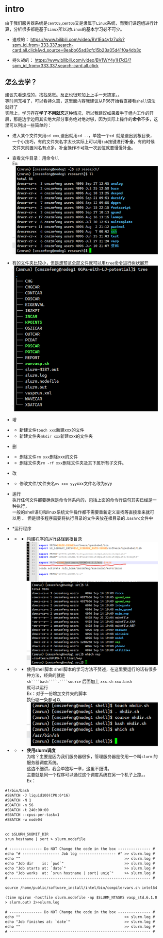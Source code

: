 # intro
由于我们服务器系统是``centOS``,``centOS``又是隶属于``Linux``系统，而我们课题组进行计算，分析很多都是基于``Linux``所以对``Linux``的基本学习必不可少。

* 速成的：
https://www.bilibili.com/video/BV1Eq4y1z7u8/?spm_id_from=333.337.search-card.all.click&vd_source=8eabb65ad3cfc15b23a05d41f0a4db3c 

* 持久战的：
https://www.bilibili.com/video/BV1WY4y1H7d3/?spm_id_from=333.337.search-card.all.click  

## 怎么去学？
建议先看速成的，找找感觉。反正也很短加上上手一天搞定。。  
等时间充裕了，可以看持久篇，这里面内容我建议从P66开始看直接看``shell``语法就好了  
实际上，学习存在**学了不用就忘**这种情况，所以我建议如果着手于组内工作的开展，那是边学边用其实绝大部分事务绝对绝对够，因为实际上操作的**命令**不多，这里可以列出一些简单的：  
* 进入某个文件夹用``cd xxx``,退出就用``cd ..``，单独一个``cd ``就是退出到根目录，一个小技巧，有的文件夹名字太长实际上可以用``tab``按键进行**补全**，有的时候文件夹前置同名有点多，补全操作不可能一次到位就要慢慢补全。

* 查看文件目录：用命令``ll``  
Ex:  
![](2022-09-27-15-03-13.png)  
* 有的文件夹比较小，但是想预览全部文件就可以用``tree``命令进行树状展开  
![](2022-09-27-15-09-24.png)  

* 增
* * 新建文件``touch xxx``新建xxx的文件  
* * 新建文件夹``mkdir xxx``新建xxx的文件夹   
* 删
* * 删除文件``rm xxx``删除xxx的文件  
* * 删除文件夹``rm -rf xxx``删除文件夹及其下属所有子文件。  
* 改
* * 修改文件/文件夹名``mv xxx yyy``xxx文件名改为yyy  

* 运行  
执行任何文件都要确保是命令体系内的，包括上面的命令行语句其实已经是一种执行，  
一般的shell语句和linux系统文件操作都不需要重新定义查找等直接拿来就可以用  、
但是很多程序需要将执行目录的文件夹放在根目录的``.bashrc``文件中  
* *运行程序
* * * 构建程序的运行路径到根目录  
![](2022-09-27-15-35-59.png) 
![](2022-09-27-15-34-49.png)
* * * 使用shell脚本
shell脚本的学习方法不赘述，在这里要运行的话有很多种方法，经典的就是  
``sh````bash````.````source`` 后面加上   ``xxx.sh``  ``xxx.bash``  
就可以运行  
Ex：对于一份增加文件夹的脚本  
执行哪一条都可以  
![](2022-09-27-15-46-55.png)  
* * * **使用slurm调度**   
为啥？主要是因为我们服务器很多，管理服务器是使用一个叫``slurm``  的服务器调度系统。  
这边不细讲，我会单独写一章，这里不细讲。  
主要就是同一个程序可以通过这个调度系统在另一个机子上跑。。  
Ex：  
```shell
#!/bin/bash
#SBATCH -J liquid100(CPU:6*16)
#SBATCH -N 1
#SBATCH -n 56
#SBATCH -t 240:00:00
#SBATCH --cpus-per-task=1
#SBATCH -w node04


cd $SLURM_SUBMIT_DIR
srun hostname | sort > slurm.nodefile

# --------------- Do NOT Change the code in the box --------------- #
echo "# ----------------- Job log ----------------- #" >> slurm.log #
echo ""                                                >> slurm.log #
echo "Job dir    is: `pwd`"                            >> slurm.log #
echo "Job starts at: `date`"                           >> slurm.log #
echo "Job works  at: `srun hostname | sort| uniq`"     >> slurm.log #
# ----------------------------------------------------------------- #

source /home/public/software_install/intel/bin/compilervars.sh intel64

(time mpirun -hostfile slurm.nodefile -np $SLURM_NTASKS vasp_std.6.1.0 > slurm.out) 2>>slurm.log

# --------------- Do NOT Change the code in the box --------------- #
echo ""                                                >> slurm.log #
echo "Job finishes at: `date`"                         >> slurm.log #
echo ""                                                >> slurm.log #
# ----------------------------------------------------------------- #

``` 

